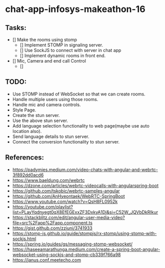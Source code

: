 # chat-app-infosys-makeathon-16

## Tasks: 
- [] Make the rooms using stomp 
  - [] Implement STOMP in signaling server. 
  - [] Use SockJS to connect with server in chat app
  - [] Implement dynamic rooms in front end. 
- [] Mic, Camera and end call Control
  - [] 

## TODO: 
* Use STOMP instead of WebSocket so that we can create rooms. 
* Handle multiple users using those rooms.
* Handle mic and camera controls.
* Style Page.
* Create the stun server.
* Use the above stun server.
* Add language selection functionality to web page(maybe use auto location also).
* Send language details to stun server.
* Connect the conversion functionality to stun server. 

## References: 
- https://padymies.medium.com/video-chats-with-angular-and-webrtc-3f892dd0acd6
- https://www.baeldung.com/webrtc
- https://dzone.com/articles/webrtc-videocalls-with-angularspring-boot
- https://github.com/tskobic/webrtc-samples-angular
- https://github.com/AnHyeontaek/WebRTC-SpringBoot
- https://www.youtube.com/watch?v=QsH8FL0952k
- https://youtube.com/playlist?list=PLayYqdnyegt0qX8EfEGExxZF3DxkyA1Dj&si=C52W_JQVbDkRIkur
- https://stackblitz.com/edit/angular-user-media-video?file=src%2Fapp%2Fapp.component.ts
- https://gist.github.com/zziuni/3741933
- https://stomp-js.github.io/guide/stompjs/rx-stomp/using-stomp-with-sockjs.html
- https://spring.io/guides/gs/messaging-stomp-websocket/
- https://haseeamarathunga.medium.com/create-a-spring-boot-angular-websocket-using-sockjs-and-stomp-cb339f766a98
- https://janus.conf.meetecho.com



